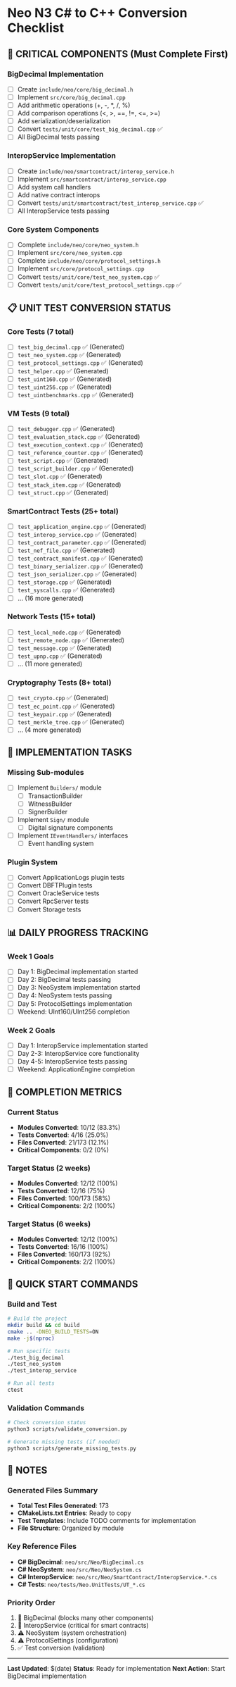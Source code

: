 # Neo N3 C# to C++ Conversion Checklist

## 🚨 CRITICAL COMPONENTS (Must Complete First)

### BigDecimal Implementation
- [ ] Create `include/neo/core/big_decimal.h`
- [ ] Implement `src/core/big_decimal.cpp`
- [ ] Add arithmetic operations (+, -, *, /, %)
- [ ] Add comparison operations (<, >, ==, !=, <=, >=)
- [ ] Add serialization/deserialization
- [ ] Convert `tests/unit/core/test_big_decimal.cpp` ✅
- [ ] All BigDecimal tests passing

### InteropService Implementation  
- [ ] Create `include/neo/smartcontract/interop_service.h`
- [ ] Implement `src/smartcontract/interop_service.cpp`
- [ ] Add system call handlers
- [ ] Add native contract interops
- [ ] Convert `tests/unit/smartcontract/test_interop_service.cpp` ✅
- [ ] All InteropService tests passing

### Core System Components
- [ ] Complete `include/neo/core/neo_system.h`
- [ ] Implement `src/core/neo_system.cpp`
- [ ] Complete `include/neo/core/protocol_settings.h`
- [ ] Implement `src/core/protocol_settings.cpp`
- [ ] Convert `tests/unit/core/test_neo_system.cpp` ✅
- [ ] Convert `tests/unit/core/test_protocol_settings.cpp` ✅

## 📋 UNIT TEST CONVERSION STATUS

### Core Tests (7 total)
- [ ] `test_big_decimal.cpp` ✅ (Generated)
- [ ] `test_neo_system.cpp` ✅ (Generated)
- [ ] `test_protocol_settings.cpp` ✅ (Generated)
- [ ] `test_helper.cpp` ✅ (Generated)
- [ ] `test_uint160.cpp` ✅ (Generated)
- [ ] `test_uint256.cpp` ✅ (Generated)
- [ ] `test_uintbenchmarks.cpp` ✅ (Generated)

### VM Tests (9 total)
- [ ] `test_debugger.cpp` ✅ (Generated)
- [ ] `test_evaluation_stack.cpp` ✅ (Generated)
- [ ] `test_execution_context.cpp` ✅ (Generated)
- [ ] `test_reference_counter.cpp` ✅ (Generated)
- [ ] `test_script.cpp` ✅ (Generated)
- [ ] `test_script_builder.cpp` ✅ (Generated)
- [ ] `test_slot.cpp` ✅ (Generated)
- [ ] `test_stack_item.cpp` ✅ (Generated)
- [ ] `test_struct.cpp` ✅ (Generated)

### SmartContract Tests (25+ total)
- [ ] `test_application_engine.cpp` ✅ (Generated)
- [ ] `test_interop_service.cpp` ✅ (Generated)
- [ ] `test_contract_parameter.cpp` ✅ (Generated)
- [ ] `test_nef_file.cpp` ✅ (Generated)
- [ ] `test_contract_manifest.cpp` ✅ (Generated)
- [ ] `test_binary_serializer.cpp` ✅ (Generated)
- [ ] `test_json_serializer.cpp` ✅ (Generated)
- [ ] `test_storage.cpp` ✅ (Generated)
- [ ] `test_syscalls.cpp` ✅ (Generated)
- [ ] ... (16 more generated)

### Network Tests (15+ total)
- [ ] `test_local_node.cpp` ✅ (Generated)
- [ ] `test_remote_node.cpp` ✅ (Generated)
- [ ] `test_message.cpp` ✅ (Generated)
- [ ] `test_upnp.cpp` ✅ (Generated)
- [ ] ... (11 more generated)

### Cryptography Tests (8+ total)
- [ ] `test_crypto.cpp` ✅ (Generated)
- [ ] `test_ec_point.cpp` ✅ (Generated)
- [ ] `test_keypair.cpp` ✅ (Generated)
- [ ] `test_merkle_tree.cpp` ✅ (Generated)
- [ ] ... (4 more generated)

## 🔧 IMPLEMENTATION TASKS

### Missing Sub-modules
- [ ] Implement `Builders/` module
  - [ ] TransactionBuilder
  - [ ] WitnessBuilder
  - [ ] SignerBuilder
- [ ] Implement `Sign/` module
  - [ ] Digital signature components
- [ ] Implement `IEventHandlers/` interfaces
  - [ ] Event handling system

### Plugin System
- [ ] Convert ApplicationLogs plugin tests
- [ ] Convert DBFTPlugin tests  
- [ ] Convert OracleService tests
- [ ] Convert RpcServer tests
- [ ] Convert Storage tests

## 📊 DAILY PROGRESS TRACKING

### Week 1 Goals
- [ ] Day 1: BigDecimal implementation started
- [ ] Day 2: BigDecimal tests passing
- [ ] Day 3: NeoSystem implementation started
- [ ] Day 4: NeoSystem tests passing
- [ ] Day 5: ProtocolSettings implementation
- [ ] Weekend: UInt160/UInt256 completion

### Week 2 Goals
- [ ] Day 1: InteropService implementation started
- [ ] Day 2-3: InteropService core functionality
- [ ] Day 4-5: InteropService tests passing
- [ ] Weekend: ApplicationEngine completion

## 🎯 COMPLETION METRICS

### Current Status
- **Modules Converted**: 10/12 (83.3%)
- **Tests Converted**: 4/16 (25.0%)
- **Files Converted**: 21/173 (12.1%)
- **Critical Components**: 0/2 (0%)

### Target Status (2 weeks)
- **Modules Converted**: 12/12 (100%)
- **Tests Converted**: 12/16 (75%)
- **Files Converted**: 100/173 (58%)
- **Critical Components**: 2/2 (100%)

### Target Status (6 weeks)
- **Modules Converted**: 12/12 (100%)
- **Tests Converted**: 16/16 (100%)
- **Files Converted**: 160/173 (92%)
- **Critical Components**: 2/2 (100%)

## 🚀 QUICK START COMMANDS

### Build and Test
```bash
# Build the project
mkdir build && cd build
cmake .. -DNEO_BUILD_TESTS=ON
make -j$(nproc)

# Run specific tests
./test_big_decimal
./test_neo_system
./test_interop_service

# Run all tests
ctest
```

### Validation Commands
```bash
# Check conversion status
python3 scripts/validate_conversion.py

# Generate missing tests (if needed)
python3 scripts/generate_missing_tests.py
```

## 📝 NOTES

### Generated Files Summary
- **Total Test Files Generated**: 173
- **CMakeLists.txt Entries**: Ready to copy
- **Test Templates**: Include TODO comments for implementation
- **File Structure**: Organized by module

### Key Reference Files
- **C# BigDecimal**: `neo/src/Neo/BigDecimal.cs`
- **C# NeoSystem**: `neo/src/Neo/NeoSystem.cs`
- **C# InteropService**: `neo/src/Neo/SmartContract/InteropService.*.cs`
- **C# Tests**: `neo/tests/Neo.UnitTests/UT_*.cs`

### Priority Order
1. 🚨 BigDecimal (blocks many other components)
2. 🚨 InteropService (critical for smart contracts)
3. ⚠️ NeoSystem (system orchestration)
4. ⚠️ ProtocolSettings (configuration)
5. ✅ Test conversion (validation)

---
**Last Updated**: $(date)
**Status**: Ready for implementation
**Next Action**: Start BigDecimal implementation